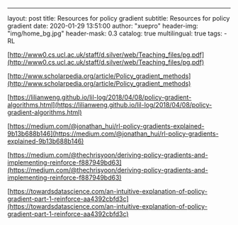 ---
layout:       post
title:        Resources for policy gradient
subtitle:     Resources for policy gradient
date:         2020-01-29 13:51:00
author:       "xuepro"
header-img:   "img/home_bg.jpg"
header-mask:  0.3
catalog:      true
multilingual: true
tags:
    - RL
    
[http://www0.cs.ucl.ac.uk/staff/d.silver/web/Teaching_files/pg.pdf](http://www0.cs.ucl.ac.uk/staff/d.silver/web/Teaching_files/pg.pdf)

[http://www.scholarpedia.org/article/Policy_gradient_methods](http://www.scholarpedia.org/article/Policy_gradient_methods)

[https://lilianweng.github.io/lil-log/2018/04/08/policy-gradient-algorithms.html](https://lilianweng.github.io/lil-log/2018/04/08/policy-gradient-algorithms.html)

[https://medium.com/@jonathan_hui/rl-policy-gradients-explained-9b13b688b146](https://medium.com/@jonathan_hui/rl-policy-gradients-explained-9b13b688b146)

[https://medium.com/@thechrisyoon/deriving-policy-gradients-and-implementing-reinforce-f887949bd63](https://medium.com/@thechrisyoon/deriving-policy-gradients-and-implementing-reinforce-f887949bd63)

[https://towardsdatascience.com/an-intuitive-explanation-of-policy-gradient-part-1-reinforce-aa4392cbfd3c](https://towardsdatascience.com/an-intuitive-explanation-of-policy-gradient-part-1-reinforce-aa4392cbfd3c)
